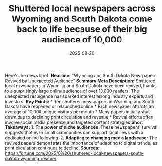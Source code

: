﻿---
title: Shuttered local newspapers across Wyoming and South Dakota come back to life
  because of their big audience of 10,000
date: '2025-08-20'
category: Markets
summary: ''
slug: shuttered local newspapers across wyoming and south dakota c
source_urls:
- https://fortune.com/2025/08/20/shuttered-local-newspapers-south-dakota-wyoming-rescue/
seo:
  title: Shuttered local newspapers across Wyoming and South Dakota come back to life
    because of their big audience of 10,000 | Hash n Hedge
  description: ''
  keywords:
  - news
  - markets
  - brief
---

Here's the news brief:  **Headline:** "Wyoming and South Dakota Newspapers Revived by Unexpected Audience"  **Summary Meta Description:** Shuttered local newspapers in Wyoming and South Dakota have been revived, thanks to a surprisingly large online audience of over 10,000 readers. The unexpected resurgence has sparked interest among industry experts and investors.  **Key Points:**  * Ten shuttered newspapers in Wyoming and South Dakota have reopened or relaunched online * Each newspaper attracts an average of 10,000 unique visitors per month * Many papers initially shut down due to declining print circulation and revenue * Revival efforts often involve social media presence and targeted content strategies  **Short Takeaways:**  1. **The power of niche audiences:** These newspapers' survival suggests that even small communities can support local news with a dedicated online following. 2. **Adapting to changing media landscape:** The revived papers demonstrate the importance of adapting to digital trends, as print circulation continues to decline.  **Sources:**  https://fortune.com/2025/08/20/shuttered-local-newspapers-south-dakota-wyoming-rescue/ 
